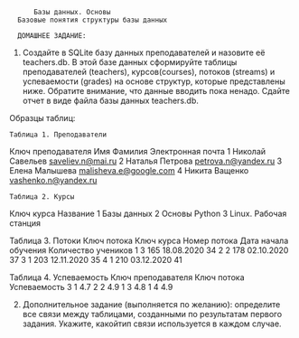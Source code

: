           Базы данных. Основы
      Базовые понятия структуры базы данных

      ДОМАШНЕЕ ЗАДАНИЕ:
  1. Создайте в SQLite базу данных преподавателей и назовите её teachers.db. В этой базе данных сформируйте таблицы преподавателей (teachers), курсов(courses), потоков (streams) и успеваемости (grades) на основе структур, которые представлены ниже. Обратите внимание, что данные вводить пока ненадо. Сдайте отчет в виде файла базы данных teachers.db.

  Образцы таблиц:

    Таблица 1. Преподаватели
  Ключ преподавателя  Имя       Фамилия     Электронная почта
  1                   Николай   Савельев    saveliev.n@mai.ru
  2                   Наталья   Петрова     petrova.n@yandex.ru
  3                   Елена     Малышева    malisheva.e@google.com
  4                   Никита    Ващенко     vashenko.n@yandex.ru

    Таблица 2. Курсы
  Ключ курса  Название
  1           Базы данных
  2           Основы Python
  3           Linux. Рабочая станция

  Таблица 3. Потоки
  Ключ потока   Ключ курса    Номер потока    Дата начала обучения    Количество учеников
  1             3             165             18.08.2020              34
  2             2             178             02.10.2020              37
  3             1             203             12.11.2020              35
  4             1             210             03.12.2020              41

  Таблица 4. Успеваемость
  Ключ преподавателя    Ключ потока   Успеваемость
  3                     1             4.7
  2                     2             4.9
  1                     3             4.8
  1                     4             4.9

  2. Дополнительное задание (выполняется по желанию): определите все связи между таблицами, созданными по результатам первого задания. Укажите, какойтип связи используется в каждом случае.

